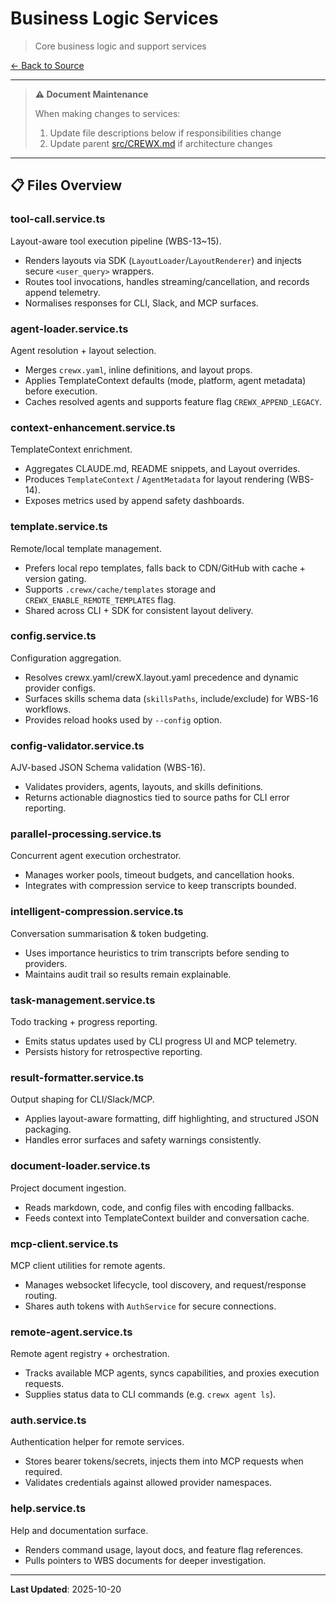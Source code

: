 # Business Logic Services

> Core business logic and support services

[← Back to Source](../CREWX.md)

---

> **⚠️ Document Maintenance**
>
> When making changes to services:
> 1. Update file descriptions below if responsibilities change
> 2. Update parent [src/CREWX.md](../CREWX.md) if architecture changes

---

## 📋 Files Overview

### **tool-call.service.ts**
Layout-aware tool execution pipeline (WBS-13~15).
- Renders layouts via SDK (`LayoutLoader`/`LayoutRenderer`) and injects secure `<user_query>` wrappers.
- Routes tool invocations, handles streaming/cancellation, and records append telemetry.
- Normalises responses for CLI, Slack, and MCP surfaces.

### **agent-loader.service.ts**
Agent resolution + layout selection.
- Merges `crewx.yaml`, inline definitions, and layout props.
- Applies TemplateContext defaults (mode, platform, agent metadata) before execution.
- Caches resolved agents and supports feature flag `CREWX_APPEND_LEGACY`.

### **context-enhancement.service.ts**
TemplateContext enrichment.
- Aggregates CLAUDE.md, README snippets, and Layout overrides.
- Produces `TemplateContext` / `AgentMetadata` for layout rendering (WBS-14).
- Exposes metrics used by append safety dashboards.

### **template.service.ts**
Remote/local template management.
- Prefers local repo templates, falls back to CDN/GitHub with cache + version gating.
- Supports `.crewx/cache/templates` storage and `CREWX_ENABLE_REMOTE_TEMPLATES` flag.
- Shared across CLI + SDK for consistent layout delivery.

### **config.service.ts**
Configuration aggregation.
- Resolves crewx.yaml/crewX.layout.yaml precedence and dynamic provider configs.
- Surfaces skills schema data (`skillsPaths`, include/exclude) for WBS-16 workflows.
- Provides reload hooks used by `--config` option.

### **config-validator.service.ts**
AJV-based JSON Schema validation (WBS-16).
- Validates providers, agents, layouts, and skills definitions.
- Returns actionable diagnostics tied to source paths for CLI error reporting.

### **parallel-processing.service.ts**
Concurrent agent execution orchestrator.
- Manages worker pools, timeout budgets, and cancellation hooks.
- Integrates with compression service to keep transcripts bounded.

### **intelligent-compression.service.ts**
Conversation summarisation & token budgeting.
- Uses importance heuristics to trim transcripts before sending to providers.
- Maintains audit trail so results remain explainable.

### **task-management.service.ts**
Todo tracking + progress reporting.
- Emits status updates used by CLI progress UI and MCP telemetry.
- Persists history for retrospective reporting.

### **result-formatter.service.ts**
Output shaping for CLI/Slack/MCP.
- Applies layout-aware formatting, diff highlighting, and structured JSON packaging.
- Handles error surfaces and safety warnings consistently.

### **document-loader.service.ts**
Project document ingestion.
- Reads markdown, code, and config files with encoding fallbacks.
- Feeds context into TemplateContext builder and conversation cache.

### **mcp-client.service.ts**
MCP client utilities for remote agents.
- Manages websocket lifecycle, tool discovery, and request/response routing.
- Shares auth tokens with `AuthService` for secure connections.

### **remote-agent.service.ts**
Remote agent registry + orchestration.
- Tracks available MCP agents, syncs capabilities, and proxies execution requests.
- Supplies status data to CLI commands (e.g. `crewx agent ls`).

### **auth.service.ts**
Authentication helper for remote services.
- Stores bearer tokens/secrets, injects them into MCP requests when required.
- Validates credentials against allowed provider namespaces.

### **help.service.ts**
Help and documentation surface.
- Renders command usage, layout docs, and feature flag references.
- Pulls pointers to WBS documents for deeper investigation.

---

**Last Updated**: 2025-10-20
